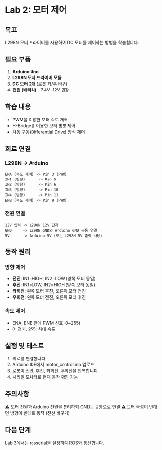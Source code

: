 # Lab 2: 모터 제어

## 목표
L298N 모터 드라이버를 사용하여 DC 모터를 제어하는 방법을 학습합니다.

## 필요 부품
1. **Arduino Uno**
2. **L298N 모터 드라이버 모듈**
3. **DC 모터 2개** (로봇 좌/우 바퀴)
4. **전원 (배터리)** - 7.4V~12V 권장

## 학습 내용
- PWM을 이용한 모터 속도 제어
- H-Bridge를 이용한 모터 방향 제어
- 차동 구동(Differential Drive) 방식 제어

## 회로 연결

### L298N -> Arduino
```
ENA (속도 제어) -> Pin 3 (PWM)
IN1 (방향)      -> Pin 5
IN2 (방향)      -> Pin 6
IN3 (방향)      -> Pin 10
IN4 (방향)      -> Pin 11
ENB (속도 제어) -> Pin 9 (PWM)
```

### 전원 연결
```
12V 입력 -> L298N 12V 단자
GND     -> L298N GND와 Arduino GND 공통 연결
5V      -> Arduino 5V (또는 L298N 5V 출력 사용)
```

## 동작 원리

### 방향 제어
- **전진**: IN1=HIGH, IN2=LOW (양쪽 모터 동일)
- **후진**: IN1=LOW, IN2=HIGH (양쪽 모터 동일)
- **좌회전**: 왼쪽 모터 후진, 오른쪽 모터 전진
- **우회전**: 왼쪽 모터 전진, 오른쪽 모터 후진

### 속도 제어
- ENA, ENB 핀에 PWM 신호 (0~255)
- 0: 정지, 255: 최대 속도

## 실행 및 테스트
1. 회로를 연결합니다
2. Arduino IDE에서 motor_control.ino 업로드
3. 로봇이 전진, 후진, 좌회전, 우회전을 반복합니다
4. 시리얼 모니터로 현재 동작 확인 가능

## 주의사항
⚠️ 모터 전원과 Arduino 전원을 분리하되 GND는 공통으로 연결
⚠️ 모터 극성이 반대면 방향이 반대로 동작 (전선 바꾸기)

## 다음 단계
Lab 3에서는 rosserial을 설정하여 ROS와 통신합니다.
